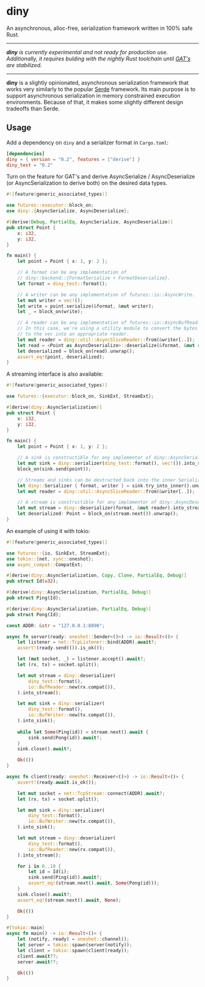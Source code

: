 # diny

An asynchronous, alloc-free, serialization framework written in 100% safe Rust.

---

_**diny** is currently experimental and not ready for production use. Additionally, it requires bulding with the nightly Rust toolchain until [GAT's](https://github.com/rust-lang/rust/issues/44265) are stabilized._

---

**diny** is a slightly opinionated, asynchronous serialization framework that works very similarly to the popular [Serde](https://serde.rs/) framework.  Its main purpose is to support asynchronous serialization in memory constrained execution environments. Because of that, it makes some slightly different design tradeoffs than Serde.

## Usage

Add a dependency on `diny` and a serializer format in `Cargo.toml`:

```toml
[dependencies]
diny = { version = "0.2", features = ["derive"] }
diny_test = "0.2"
```

Turn on the feature for GAT's and derive AsyncSerialize / AsyncDeserialize
(or AsyncSerialization to derive both) on the desired data types.

```rust
#![feature(generic_associated_types)]

use futures::executor::block_on;
use diny::{AsyncSerialize, AsyncDeserialize};

#[derive(Debug, PartialEq, AsyncSerialize, AsyncDeserialize)]
pub struct Point {
    x: i32,
    y: i32,
}

fn main() {
    let point = Point { x: 1, y: 2 };

    // A format can be any implementation of
    // diny::backend::{FormatSerialize + FormatDeserialize}.
    let format = diny_test::format();

    // A writer can be any implementation of futures::io::AsyncWrite.
    let mut writer = vec!();
    let write = point.serialize(&format, &mut writer);
    let _ = block_on(write);

    // A reader can be any implementation of futures::io::AsyncBufRead.
    // In this case, we're using a utility module to convert the bytes written
    // to the vec into an appropriate reader.
    let mut reader = diny::util::AsyncSliceReader::from(&writer[..]);
    let read = <Point as AsyncDeserialize>::deserialize(&format, &mut reader);
    let deserialized = block_on(read).unwrap();
    assert_eq!(point, deserialized);
}
```

A streaming interface is also available:

```rust
#![feature(generic_associated_types)]

use futures::{executor::block_on, SinkExt, StreamExt};

#[derive(diny::AsyncSerialization)]
pub struct Point {
    x: i32,
    y: i32,
}

fn main() {
    let point = Point { x: 1, y: 2 };

    // A sink is constructible for any implementor of diny::AsyncSerialize
    let mut sink = diny::serializer(diny_test::format(), vec!()).into_sink();
    block_on(sink.send(point));

    // Streams and sinks can be destructed back into the inner Serializer
    let diny::Serializer { format, writer } = sink.try_into_inner().unwrap();
    let mut reader = diny::util::AsyncSliceReader::from(&writer[..]);

    // A stream is constructible for any implementor of diny::AsyncDeserialize
    let mut stream = diny::deserializer(format, &mut reader).into_stream();
    let deserialized: Point = block_on(stream.next()).unwrap();
}
```

An example of using it with tokio:

```rust
#![feature(generic_associated_types)]

use futures::{io, SinkExt, StreamExt};
use tokio::{net, sync::oneshot};
use async_compat::CompatExt;

#[derive(diny::AsyncSerialization, Copy, Clone, PartialEq, Debug)]
pub struct Id(u32);

#[derive(diny::AsyncSerialization, PartialEq, Debug)]
pub struct Ping(Id);

#[derive(diny::AsyncSerialization, PartialEq, Debug)]
pub struct Pong(Id);

const ADDR: &str = "127.0.0.1:8090";

async fn server(ready: oneshot::Sender<()>) -> io::Result<()> {
    let listener = net::TcpListener::bind(ADDR).await?;
    assert!(ready.send(()).is_ok());

    let (mut socket, _) = listener.accept().await?;
    let (rx, tx) = socket.split();

    let mut stream = diny::deserializer(
        diny_test::format(),
        io::BufReader::new(rx.compat()),
    ).into_stream();

    let mut sink = diny::serializer(
        diny_test::format(),
        io::BufWriter::new(tx.compat()),
    ).into_sink();
    
    while let Some(Ping(id)) = stream.next().await {
        sink.send(Pong(id)).await?;
    }
    sink.close().await?;

    Ok(())
}

async fn client(ready: oneshot::Receiver<()>) -> io::Result<()> {
    assert!(ready.await.is_ok());

    let mut socket = net::TcpStream::connect(ADDR).await?;
    let (rx, tx) = socket.split();

    let mut sink = diny::serializer(
        diny_test::format(),
        io::BufWriter::new(tx.compat()),
    ).into_sink();

    let mut stream = diny::deserializer(
        diny_test::format(),
        io::BufReader::new(rx.compat()),
    ).into_stream();

    for i in 0..10 {
        let id = Id(i);
        sink.send(Ping(id)).await?;
        assert_eq!(stream.next().await, Some(Pong(id)));
    }
    sink.close().await?;
    assert_eq!(stream.next().await, None);

    Ok(())
}

#[tokio::main]
async fn main() -> io::Result<()> {
    let (notify, ready) = oneshot::channel();
    let server = tokio::spawn(server(notify));
    let client = tokio::spawn(client(ready));
    client.await??;
    server.await??;

    Ok(())
}
```